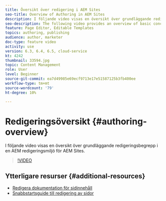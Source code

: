```yaml
---
title: Översikt över redigering i AEM Sites
seo-title: Overview of Authoring in AEM Sites
description: I följande video visas en översikt över grundläggande redigeringsbegrepp i en AEM författarmiljö. Den använder platskonsolen som grund.
seo-description: The following video provides an overview of basic concepts of authoring in an AEM author environment. It uses the Sites console as a basis.
feature: Page Editor, Editable Templates
topics: authoring, publishing
audience: author, marketer
doc-type: feature video
activity: use
version: 6.3, 6.4, 6.5, cloud-service
kt: 4242
thumbnail: 33594.jpg
topic: Content Management
role: User
level: Beginner
source-git-commit: ea7d49985e69ecf9713e17e51587125b3fb400ee
workflow-type: tm+mt
source-wordcount: '79'
ht-degree: 10%

---
```



# Redigeringsöversikt {#authoring-overview}

I följande video visas en översikt över grundläggande redigeringsbegrepp i en AEM redigeringsmiljö för AEM Sites.

>[!VIDEO](https://video.tv.adobe.com/v/33594?quality=12&learn=on)

## Ytterligare resurser {#additional-resources}

* [Redigera dokumentation för sidinnehåll](https://experienceleague.adobe.com/docs/experience-manager-cloud-service/sites/authoring/fundamentals/editing-content.html)
* [Snabbstartsguide till redigering av sidor](https://experienceleague.adobe.com/docs/experience-manager-cloud-service/sites/authoring/getting-started/quick-start.html)
